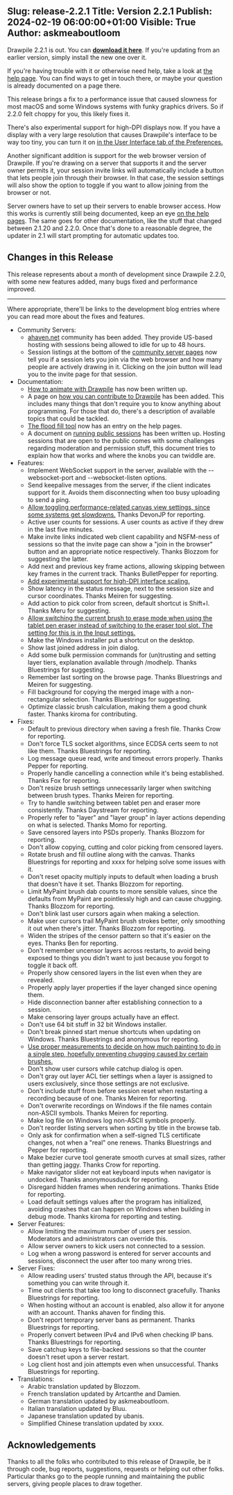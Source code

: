 Slug: release-2.2.1
Title: Version 2.2.1
Publish: 2024-02-19 06:00:00+01:00
Visible: True
Author: askmeaboutloom
---

Drawpile 2.2.1 is out. You can **[download it here](/download/)**. If you're updating from an earlier version, simply install the new one over it.

If you're having trouble with it or otherwise need help, take a look at <a href="/help/" target="_blank">the help page</a>. You can find ways to get in touch there, or maybe your question is already documented on a page there.

This release brings a fix to a performance issue that caused slowness for most macOS and some Windows systems with funky graphics drivers. So if 2.2.0 felt choppy for you, this likely fixes it.

There's also experimental support for high-DPI displays now. If you have a display with a very large resolution that causes Drawpile's interface to be way too tiny, you can turn it on <a href="https://docs.drawpile.net/devblog/2024/01/27/dev-update.html#experimental-high-dpi-scaling" target="_blank">in the User Interface tab of the Preferences.</a>

Another significant addition is support for the web browser version of Drawpile. If you're drawing on a server that supports it and the server owner permits it, your session invite links will automatically include a button that lets people join through their browser. In that case, the session settings will also show the option to toggle if you want to allow joining from the browser or not.

Server owners have to set up their servers to enable browser access. How this works is currently still being documented, keep an eye [on the help pages](/help/). The same goes for other documentation, like the stuff that changed between 2.1.20 and 2.2.0. Once that's done to a reasonable degree, the updater in 2.1 will start prompting for automatic updates too.

## Changes in this Release

This release represents about a month of development since Drawpile 2.2.0, with some new features added, many bugs fixed and performance improved.

---

Where appropriate, there'll be links to the development blog entries where you can read more about the fixes and features.

* Community Servers:
    * <a href="/communities/ahaven/" target="_blank">ahaven.net</a> community has been added. They provide US-based hosting with sessions being allowed to idle for up to 48 hours.
    * Session listings at the bottom of the <a href="/communities/" target="_blank">community server pages</a> now tell you if a session lets you join via the web browser and how many people are actively drawing in it. Clicking on the join button will lead you to the invite page for that session.
* Documentation:
    * <a href="https://docs.drawpile.net/help/draw/animation" target="_blank">How to animate with Drawpile</a> has now been written up.
    * A page on <a href="https://docs.drawpile.net/help/development/contributing" target="_blank">how you can contribute to Drawpile</a> has been added. This includes many things that don't require you to know anything about programming. For those that do, there's a description of available topics that could be tackled.
    * <a href="https://docs.drawpile.net/help/draw/floodfill" target="_blank">The flood fill tool</a> now has an entry on the help pages.
    * A document on <a href="https://docs.drawpile.net/help/server/sessionoperation" target="_blank">running public sessions</a> has been written up. Hosting sessions that are open to the public comes with some challenges regarding moderation and permission stuff, this document tries to explain how that works and where the knobs you can twiddle are.
* Features:
    * Implement WebSocket support in the server, available with the --websocket-port and --websocket-listen options.
    * Send keepalive messages from the server, if the client indicates support for it. Avoids them disconnecting when too busy uploading to send a ping.
    * <a href="https://docs.drawpile.net/devblog/2024/01/20/dev-update.html#canvas-performance" target="_blank">Allow toggling performance-related canvas view settings, since some systems get slowdowns.</a> Thanks DevonJP for reporting.
    * Active user counts for sessions. A user counts as active if they drew in the last five minutes.
    * Make invite links indicated web client capability and NSFM-ness of sessions so that the invite page can show a "join in the browser" button and an appropriate notice respectively. Thanks Blozzom for suggesting the latter.
    * Add next and previous key frame actions, allowing skipping between key frames in the current track. Thanks BulletPepper for reporting.
    * <a href="https://docs.drawpile.net/devblog/2024/01/27/dev-update.html#experimental-high-dpi-scaling" target="_blank">Add experimental support for high-DPI interface scaling.</a>
    * Show latency in the status message, next to the session size and cursor coordinates. Thanks Meiren for suggesting.
    * Add action to pick color from screen, default shortcut is Shift+I. Thanks Meru for suggesting.
    * <a href="https://docs.drawpile.net/devblog/2024/01/27/dev-update.html#eraser-actions" target="_blank">Allow switching the current brush to erase mode when using the tablet pen eraser instead of switching to the eraser tool slot. The setting for this is in the Input settings.</a>
    * Make the Windows installer put a shortcut on the desktop.
    * Show last joined address in join dialog.
    * Add some bulk permission commands for (un)trusting and setting layer tiers, explanation available through /modhelp. Thanks Bluestrings for suggesting.
    * Remember last sorting on the browse page. Thanks Bluestrings and Meiren for suggesting.
    * Fill background for copying the merged image with a non-rectangular selection. Thanks Bluestrings for suggesting.
    * Optimize classic brush calculation, making them a good chunk faster. Thanks kiroma for contributing.
* Fixes:
    * Default to previous directory when saving a fresh file. Thanks Crow for reporting.
    * Don't force TLS socket algorithms, since ECDSA certs seem to not like them. Thanks Bluestrings for reporting.
    * Log message queue read, write and timeout errors properly. Thanks Pepper for reporting.
    * Properly handle cancelling a connection while it's being established. Thanks Fox for reporting.
    * Don't resize brush settings unnecessarily larger when switching between brush types. Thanks Meiren for reporting.
    * Try to handle switching between tablet pen and eraser more consistently. Thanks Daystream for reporting.
    * Properly refer to "layer" and "layer group" in layer actions depending on what is selected. Thanks Momo for reporting.
    * Save censored layers into PSDs properly. Thanks Blozzom for reporting.
    * Don't allow copying, cutting and color picking from censored layers.
    * Rotate brush and fill outline along with the canvas. Thanks Bluestrings for reporting and xxxx for helping solve some issues with it.
    * Don't reset opacity multiply inputs to default when loading a brush that doesn't have it set. Thanks Blozzom for reporting.
    * Limit MyPaint brush dab counts to more sensible values, since the defaults from MyPaint are pointlessly high and can cause chugging. Thanks Blozzom for reporting.
    * Don't blink last user cursors again when making a selection.
    * Make user cursors trail MyPaint brush strokes better, only smoothing it out when there's jitter. Thanks Blozzom for reporting.
    * Widen the stripes of the censor pattern so that it's easier on the eyes. Thanks Ben for reporting.
    * Don't remember uncensor layers across restarts, to avoid being exposed to things you didn't want to just because you forgot to toggle it back off.
    * Properly show censored layers in the list even when they are revealed.
    * Properly apply layer properties if the layer changed since opening them.
    * Hide disconnection banner after establishing connection to a session.
    * Make censoring layer groups actually have an effect.
    * Don't use 64 bit stuff in 32 bit Windows installer.
    * Don't break pinned start menue shortcuts when updating on Windows. Thanks Bluestrings and anonymous for reporting.
    * <a href="https://docs.drawpile.net/devblog/2024/02/03/dev-update.html#optimizing-the-multidab-optimization" target="_blank">Use proper measurements to decide on how much painting to do in a single step, hopefully preventing chugging caused by certain brushes.</a>
    * Don't show user cursors while catchup dialog is open.
    * Don't gray out layer ACL tier settings when a layer is assigned to users exclusively, since those settings are not exclusive.
    * Don't include stuff from before session reset when restarting a recording because of one. Thanks Meiren for reporting.
    * Don't overwrite recordings on Windows if the file names contain non-ASCII symbols. Thanks Meiren for reporting.
    * Make log file on Windows log non-ASCII symbols properly.
    * Don't reorder listing servers when sorting by title in the browse tab.
    * Only ask for confirmation when a self-signed TLS certificate changes, not when a "real" one renews. Thanks Bluestrings and Pepper for reporting.
    * Make bezier curve tool generate smooth curves at small sizes, rather than getting jaggy. Thanks Crow for reporting.
    * Make navigator slider not eat keyboard inputs when navigator is undocked. Thanks anonymousduck for reporting.
    * Disregard hidden frames when rendering animations. Thanks Etide for reporting.
    * Load default settings values after the program has initialized, avoiding crashes that can happen on Windows when building in debug mode. Thanks kiroma for reporting and testing.
* Server Features:
    * Allow limiting the maximum number of users per session. Moderators and administrators can override this.
    * Allow server owners to kick users not connected to a session.
    * Log when a wrong password is entered for server accounts and sessions, disconnect the user after too many wrong tries.
* Server Fixes:
    * Allow reading users' trusted status through the API, because it's something you can write through it.
    * Time out clients that take too long to disconnect gracefully. Thanks Bluestrings for reporting.
    * When hosting without an account is enabled, also allow it for anyone *with* an account. Thanks ahaven for finding this.
    * Don't report temporary server bans as permanent. Thanks Bluestrings for reporting.
    * Properly convert between IPv4 and IPv6 when checking IP bans. Thanks Bluestrings for reporting.
    * Save catchup keys to file-backed sessions so that the counter doesn't reset upon a server restart.
    * Log client host and join attempts even when unsuccessful. Thanks Bluestrings for reporting.
* Translations:
    * Arabic translation updated by Blozzom.
    * French translation updated by Artcanthe and Damien.
    * German translation updated by askmeaboutloom.
    * Italian translation updated by Bluu.
    * Japanese translation updated by ubanis.
    * Simplified Chinese translation updated by xxxx.

## Acknowledgements

Thanks to all the folks who contributed to this release of Drawpile, be it through code, bug reports, suggestions, requests or helping out other folks. Particular thanks go to the people running and maintaining the public servers, giving people places to draw together.

